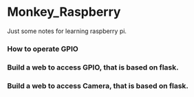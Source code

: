 # Monkey_Raspberry
Just some notes for learning raspberry pi.


### How to operate GPIO
### Build a web to access GPIO, that is based on flask.
### Build a web to access Camera, that is based on flask.
